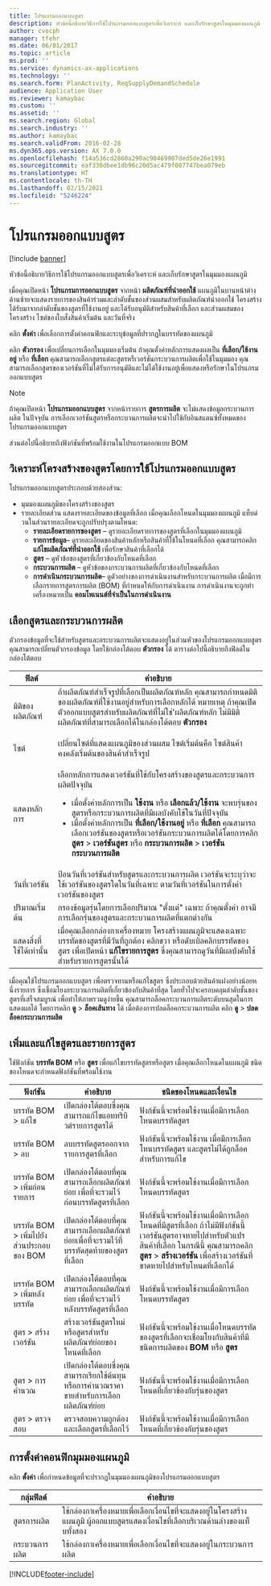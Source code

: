 ```yaml
---
title: โปรแกรมออกแบบสูตร
description: หัวข้อนี้อธิบายวิธีการใช้โปรแกรมออกแบบสูตรเพื่อวิเคราะห์ และเก็บรักษาสูตรในมุมมองแผนภูมิ
author: cvocph
manager: tfehr
ms.date: 06/01/2017
ms.topic: article
ms.prod: ''
ms.service: dynamics-ax-applications
ms.technology: ''
ms.search.form: PlanActivity, ReqSupplyDemandSchedule
audience: Application User
ms.reviewer: kamaybac
ms.custom: ''
ms.assetid: ''
ms.search.region: Global
ms.search.industry: ''
ms.author: kamaybac
ms.search.validFrom: 2016-02-28
ms.dyn365.ops.version: AX 7.0.0
ms.openlocfilehash: f14a536cd2860a290ac90469907ded5de26e1991
ms.sourcegitcommit: eaf330dbee1db96c20d5ac479f007747bea079eb
ms.translationtype: HT
ms.contentlocale: th-TH
ms.lasthandoff: 02/15/2021
ms.locfileid: "5246224"
---
```

# <a name="formula-designer"></a>โปรแกรมออกแบบสูตร

[!include [banner](../includes/banner.md)]

หัวข้อนี้อธิบายวิธีการใช้โปรแกรมออกแบบสูตรเพื่อวิเคราะห์ และเก็บรักษาสูตรในมุมมองแผนภูมิ

เมื่อคุณเปิดหน้า **โปรแกรมการออกแบบสูตร** จากหน้า **ผลิตภัณฑ์ที่นำออกใช้** แผนภูมิในบานหน้าต่างด้านซ้ายจะแสดงรายการของสินค้าร่วมและลำดับชั้นของส่วนผสมสำหรับผลิตภัณฑ์นำออกใช้ โครงสร้างได้รับมาจากลำดับชั้นของสูตรที่ใช้งานอยู่ และได้รับอนุมัติสำหรับสินค้าที่เลือก และส่วนผสมของโครงสร้าง ไซต์ของใบสั่งสินค้าเริ่มต้น และวันที่จริง

คลิก **ตั้งค่า** เพื่อเลือกการตั้งค่าคอนฟิกและระบุข้อมูลที่ปรากฏในบรรทัดของแผนภูมิ

คลิก **ตัวกรอง** เพื่อเปลี่ยนการเลือกในมุมมองเริ่มต้น ถ้าคุณตั้งค่าหลักการแสดงผลเป็น **ที่เลือก/ใช้งานอยู่** หรือ **ที่เลือก** คุณสามารถเลือกสูตรแต่ละสูตรหรืเวอร์ชันกระบวนการผลิตเพื่อใช้ในมุมมอง คุณสามารถเลือกสูตรของเวอร์ชันที่ไม่ได้รับการอนุมัติและไม่ได้ใช้งานอยู่เพื่อแสดงหรือรักษาในโปรแกรมออกแบบสูตร  

> [!NOTE]
> ถ้าคุณเปิดหน้า **โปรแกรมออกแบบสูตร** จากหน้ารายการ **สูตรการผลิต** จะไม่แสดงข้อมูลกระบวนการผลิต ในปัจจุบัน การเลือกเวอร์ชันสูตรหรือกระบวนการผลิตจะนำไปใช้กับอินสแตนซ์ทั้งหมดของโปรแกรมออกแบบสูตร  

ส่วนต่อไปนี้อธิบายถึงฟังก์ชันที่พร้อมใช้งานในโปรแกรมออกแบบ BOM

## <a name="analyze-a-formula-structure-by-using-the-formula-designer"></a>วิเคราะห์โครงสร้างของสูตรโดยการใช้โปรแกรมออกแบบสูตร
โปรแกรมออกแบบสูตรประกอบด้วยสองส่วน:

-   มุมมองแผนภูมิของโครงสร้างของสูตร
-   รายละเอียดส่วน แสดงรายละเอียดของข้อมูลที่เลือก เมื่อคุณเลือกโหนดในมุมมองแผนภูมิ แท็บด่วนในส่วนรายละเอียดจะถูกปรับปรุงตามโหนด:
    -   **รายละเอียดรายการของสูตร** – ดูรายละเอียดรายการของสูตรที่เลือกในมุมมองแผนภูมิ
    -   **รายการข้อมูล**– ดูรายละเอียดของสินค้าหลักหรือสินค้าที่ใช้ในโหนดที่เลือก คุณสามารถคลิก **แก้ไขผลิตภัณฑ์ที่นำออกใช้** เพื่อรักษาสินค้าที่เลือกได้
    -   **สูตร** – ดูหัวข้อของสูตรที่เกี่ยวข้องกับโหนดที่เลือก
    -   **กระบวนการผลิต** – ดูหัวข้อของกระบวนการผลิตที่เกี่ยวข้องกับโหนดที่เลือก
    -   **การดำเนินกระบวนการผลิต**– ดูตัวอย่างของการดำเนินงานสำหรับกระบวนการผลิต เมื่อมีการเลือกรายการสูตรการผลิต (BOM) ที่กำหนดให้กับการดำเนินงาน การดำเนินงานจะถูกทำเครื่องหมายเป็น **คอมโพเนนต์ที่จำเป็นในการดำเนินงาน**

## <a name="select-a-formula-and-route"></a>เลือกสูตรและกระบวนการผลิต
ตัวกรองข้อมูลที่จะใช้สำหรับสูตรและกระบวนการผลิตจะแสดงอยู่ในส่วนหัวของโปรแกรมออกแบบสูตร คุณสามารถเปลี่ยนตัวกรองข้อมูล โดยใช้กล่องโต้ตอบ **ตัวกรอง** ได้ ตารางต่อไปนี้อธิบายถึงฟิลด์ในกล่องโต้ตอบ

<table>
<thead>
<tr class="header">
<th>ฟิลด์</th>
<th>คำอธิบาย</th>
</tr>
</thead>
<tbody>
<tr class="odd">
<td>มิติของผลิตภัณฑ์</td>
<td>ถ้าผลิตภัณฑ์สำเร็จรูปที่เลือกเป็นผลิตภัณฑ์หลัก คุณสามารถกำหนดมิติของผลิตภัณฑ์ที่ใช้งานอยู่สำหรับการเลือกหลักได้ หมายเหตุ ถ้าคุณเปิดตัวออกแบบสูตรสำหรับผลิตภัณฑ์ที่ไม่ใช่&#39;ผลิตภัณฑ์หลัก ไม่มีมิติผลิตภัณฑ์ที่สามารถเลือกได้ในกล่องโต้ตอบ <strong>ตัวกรอง</strong></p></td>
</tr>
<tr class="even">
<td>ไซต์</td>
<td>เปลี่ยนไซต์ที่แสดงแผนภูมิของส่วนผสม ไซต์เริ่มต้นคือ ไซต์สินค้าคงคลังเริ่มต้นของสินค้าสำเร็จรูป</td>
</tr>
<tr class="odd">
<td>แสดงหลักการ</td>
<td><p>เลือกหลักการแสดงเวอร์ชันที่ใช้กับโครงสร้างของสูตรและกระบวนการผลิตปัจจุบัน</p>
<ul>
<li>เมื่อตั้งค่าหลักการเป็น <strong>ใช้งาน</strong> หรือ <strong>เลือกแล้ว/ใช้งาน</strong> จะพบรุ่นของสูตรหรือกระบวนการผลิตที่มีผลบังคับใช้ในวันที่ปัจจุบัน</li>
<li>เมื่อตั้งค่าหลักการเป็น <strong>ที่เลือก/ใช้งานอยู่</strong> หรือ <strong>ที่เลือก</strong> คุณสามารถเลือกเวอร์ชันของสูตรหรือเวอร์ชันกระบวนการผลิตได้โดยการคลิก <strong>สูตร</strong> &gt; <strong>เวอร์ชันสูตร</strong> หรือ <strong>กระบวนการผลิต</strong> &gt; <strong>เวอร์ชันกระบวนการผลิต</strong></li>
</ul></td>
</tr>
<tr class="even">
<td>วันที่เวอร์ชัน</td>
<td>ป้อนวันที่เวอร์ชันสำหรับสูตรและกระบวนการผลิต เวอร์ชันจะระบุว่าจะใช้เวอร์ชันของสูตรใดในวันที่เฉพาะ ตามวันที่เวอร์ชันในการตั้งค่าเวอร์ชันของสูตร</td>
</tr>
<tr class="odd">
<td>ปริมาณเริ่มต้น</td>
<td>กรองข้อมูลรุ่นโดยการเลือกปริมาณ &quot;ตั้งแต่&quot; เฉพาะ ถ้าคุณตั้งค่า อาจมีการเลือกรุ่นของสูตรและกระบวนการผลิตที่แตกต่างกัน</td>
</tr>
<tr class="even">
<td>แสดงสิ่งที่ใช้ได้เท่านั้น</td>
<td>เมื่อคุณเลือกกล่องกาเครื่องหมาย โครงสร้างแผนภูมิจะแสดงเฉพาะบรรทัดของสูตรที่มีวันที่ถูกต้อง คลิกขวา หรือดับเบิลคลิกบรรทัดของสูตร เพื่อเปิดหน้า <strong>แก้ไขรายการสูตร</strong> ซึ่งคุณสามารถดูวันที่มีผลบังคับใช้สำหรับรายการสูตรนั้นได้</td>
</tr>
</tbody>
</table>

เมื่อคุณใช้โปรแกรมออกแบบสูตร เพื่อตรวจทานหรือแก้ไขสูตร ซึ่งประกอบด้วยสินค้าแฝงอย่างน้อยหนึ่งรายการ ซึ่งเชื่อมโยงกระบวนการผลิตที่เกี่ยวข้องกับสินค้าที่สุด โดยทั่วไปจะครอบคลุมลำดับชั้นของสูตรที่เสร็จสมบูรณ์ เพื่อทำให้ภาพรวมดูง่ายขึ้น คุณสามารถล็อคกระบวนการผลิตระดับบนสุดในการแสดงผลได้ โดยการคลิก **ดู** &gt; **ล็อคเส้นทาง** ได้ เมื่อต้องการปลดล็อคกระบวนการผลิต คลิก **ดู** &gt; **ปลดล็อคกระบวนการผลิต**

## <a name="add-and-edit-formulas-and-formula-lines"></a>เพิ่มและแก้ไขสูตรและรายการสูตร
ใช้ฟังก์ชัน **บรรทัด BOM** หรือ **สูตร** เพื่อแก้ไขบรรทัดสูตรหรือสูตร เมื่อคุณเลือกโหนดในแผนภูมิ ชนิดของโหนดจะกำหนดฟังก์ชันที่พร้อมใช้งาน

| ฟังก์ชัน                            | คำอธิบาย                                                                                               | ชนิดของโหนดและเงื่อนไข |
|-------------------------------------|-----------------------------------------------------------------------------------------------------------|--------------------------|
| บรรทัด BOM &gt; แก้ไข                 | เปิดกล่องโต้ตอบซึ่งคุณสามารถแก้ไขแอททริบิวต์รายการสูตรได้                                         | ฟังก์ชันนี้จะพร้อมใช้งานเมื่อมีการเลือกโหนดบรรทัดสูตร |
| บรรทัด BOM &gt; ลบ               | ลบบรรทัดสูตรออกจากรายการสูตรที่เลือก                                                          | ฟังก์ชันนี้จะพร้อมใช้งาน เมื่อมีการเลือกโหนบรรทัดสูตร และสูตรไม่ได้ถูกล็อคสำหรับการแก้ไข |
| บรรทัด BOM &gt; เพิ่มก่อนรายการ      | เปิดกล่องโต้ตอบที่คุณสามารถเลือกผลิตภัณฑ์ย่อย เพื่อที่จะรวมไว้ก่อนบรรทัดสูตรที่เลือก     | ฟังก์ชันนี้จะพร้อมใช้งานเมื่อมีการเลือกโหนดบรรทัดสูตร |
| บรรทัด BOM &gt; เพิ่มไปยังส่วนประกอบของ BOM | เปิดกล่องโต้ตอบที่คุณสามารถเลือกผลิตภัณฑ์ย่อยเพื่อที่จะรวมไว้ที่บรรทัดสุดท้ายของสูตรที่เลือก   | ฟังก์ชันนี้จะพร้อมใช้งานเมื่อมีการเลือกโหนดที่มีสูตรที่เลือก ถ้าไม่มีฟังก์ชันนี้ เวอร์ชันสูตรอาจหายไปสำหรับตัวแปรสินค้าที่เลือก ในกรณีนี้ คุณสามารถคลิก **สูตร** &gt; **สร้างเวอร์ชัน** เพื่อสร้างเวอร์ชันที่ขาดหายไปสำหรับโหนดที่เลือกได้ |
| บรรทัด BOM &gt; เพิ่มหลังบรรทัด       | เปิดกล่องโต้ตอบที่คุณสามารถเลือกผลิตภัณฑ์ย่อย เพื่อที่จะรวมไว้หลังบรรทัดสูตรที่เลือก      | ฟังก์ชันนี้จะพร้อมใช้งานเมื่อมีการเลือกโหนดบรรทัดสูตร |
| สูตร &gt; สร้างเวอร์ชัน         | สร้างเวอร์ชันสูตรใหม่หรือสูตรสำหรับผลิตภัณฑ์ย่อยของโหนดที่เลือก                     | ฟังก์ชันนี้จะพร้อมใช้งานเมื่อโหนดบรรทัดของสูตรที่เลือกจะเชื่อมโยงกับสินค้าที่มีชนิดการผลิตของ **BOM** หรือ **สูตร** |
| สูตร &gt; การคำนวณ            | เปิดกล่องโต้ตอบซึ่งคุณสามารถเรียกใช้ต้นทุนหรือการคำนวณราคาขายสำหรับการเลือกผลิตภัณฑ์ย่อย | ฟังก์ชันนี้จะพร้อมใช้งานเมื่อมีการเลือกโหนดที่เกี่ยวข้องกับรุ่นของสูตร |
| สูตร &gt; ตรวจสอบ                  | ตรวจสอบความถูกต้องและเลือกสูตรที่เลือกไว้                                                                  | ฟังก์ชันนี้จะพร้อมใช้งานเมื่อมีการเลือกโหนดที่เกี่ยวข้องกับรุ่นของสูตร |

## <a name="configuring-the-tree-view"></a>การตั้งค่าคอนฟิกมุมมองแผนภูมิ
คลิก **ตั้งค่า** เพื่อกำหนดข้อมูลที่จะปรากฏในมุมมองแผนภูมิของโปรแกรมออกแบบสูตร


| กลุ่มฟิลด์ |                                                                          คำอธิบาย                                                                          |
|-------------|---------------------------------------------------------------------------------------------------------------------------------------------------------------|
|     สูตรการผลิต     | ใช้กล่องกาเครื่องหมายเพื่อเลือกเงื่อนไขที่จะแสดงอยู่ในโครงสร้างแผนภูมิ ผู้ออกแบบสูตรแสดงเงื่อนไขที่เลือกบริเวณด้านล่างของแท็บทั้งสอง |
|    กระบวนการผลิต    |                                           ใช้กล่องกาเครื่องหมายเพื่อเลือกเงื่อนไขที่จะแสดงอยู่ในกระบวนการผลิต                                           |



[!INCLUDE[footer-include](../../includes/footer-banner.md)]